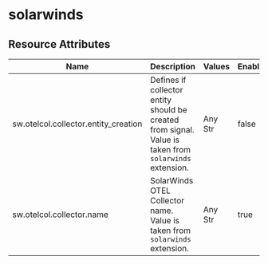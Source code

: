[comment]: <> (Code generated by mdatagen. DO NOT EDIT.)

# solarwinds

## Resource Attributes

| Name | Description | Values | Enabled |
| ---- | ----------- | ------ | ------- |
| sw.otelcol.collector.entity_creation | Defines if collector entity should be created from signal. Value is taken from `solarwinds` extension. | Any Str | false |
| sw.otelcol.collector.name | SolarWinds OTEL Collector name. Value is taken from `solarwinds` extension. | Any Str | true |
